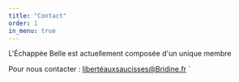 ```yaml
---
title: "Contact"
order: 1
in_menu: true
---
```

L'Échappée Belle est actuellement composée d'un unique membre

Pour nous contacter : [libertéauxsaucisses@Bridine.fr](mailto:t3rfr3e@gmail.com)
` 